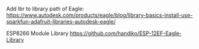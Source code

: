 Add lbr to library path of Eagle:
https://www.autodesk.com/products/eagle/blog/library-basics-install-use-sparkfun-adafruit-libraries-autodesk-eagle/


ESP8266 Module Library
https://github.com/handiko/ESP-12EF-Eagle-Library
